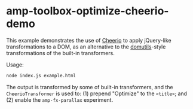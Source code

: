 # amp-toolbox-optimize-cheerio-demo

This example demonstrates the use of
[Cheerio](https://github.com/cheeriojs/cheerio) to apply jQuery-like
transformations to a DOM, as an alternative to the
[domutils](https://github.com/fb55/domutils)-style transformations of the
built-in transformers.

Usage:

```sh
node index.js example.html
```

The output is transformed by some of built-in transformers, and the
`CheerioTransformer` is used to: (1) prepend "Optimize" to the `<title>`; and (2)
enable the `amp-fx-parallax` experiment.